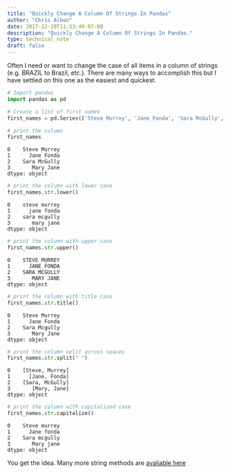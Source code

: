 ```yaml
---
title: "Quickly Change A Column Of Strings In Pandas"
author: "Chris Albon"
date: 2017-12-20T11:53:49-07:00
description: "Quickly Change A Column Of Strings In Pandas."
type: technical_note
draft: false
---
```

Often I need or want to change the case of all items in a column of strings (e.g. BRAZIL to Brazil, etc.). There are many ways to accomplish this but I have settled on this one as the easiest and quickest.


```python
# Import pandas
import pandas as pd

# Create a list of first names
first_names = pd.Series(['Steve Murrey', 'Jane Fonda', 'Sara McGully', 'Mary Jane'])
```


```python
# print the column
first_names
```




    0    Steve Murrey
    1      Jane Fonda
    2    Sara McGully
    3       Mary Jane
    dtype: object




```python
# print the column with lower case
first_names.str.lower()
```




    0    steve murrey
    1      jane fonda
    2    sara mcgully
    3       mary jane
    dtype: object




```python
# print the column with upper case
first_names.str.upper()
```




    0    STEVE MURREY
    1      JANE FONDA
    2    SARA MCGULLY
    3       MARY JANE
    dtype: object




```python
# print the column with title case
first_names.str.title()
```




    0    Steve Murrey
    1      Jane Fonda
    2    Sara Mcgully
    3       Mary Jane
    dtype: object




```python
# print the column split across spaces
first_names.str.split(" ")
```




    0    [Steve, Murrey]
    1      [Jane, Fonda]
    2    [Sara, McGully]
    3       [Mary, Jane]
    dtype: object




```python
# print the column with capitalized case
first_names.str.capitalize()
```




    0    Steve murrey
    1      Jane fonda
    2    Sara mcgully
    3       Mary jane
    dtype: object



You get the idea. Many more string methods are [avaliable here](https://docs.python.org/3.5/library/stdtypes.html#string-methods)
